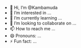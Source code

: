 - 👋 Hi, I’m @Kambamuda
- 👀 I’m interested in ...
- 🌱 I’m currently learning ...
- 💞️ I’m looking to collaborate on ...
- 📫 How to reach me ...
- 😄 Pronouns: ...
- ⚡ Fun fact: ...

<!---
Kambamuda/Kambamuda is a ✨ special ✨ repository because its `README.md` (this file) appears on your GitHub profile.
You can click the Preview link to take a look at your changes.
--->
